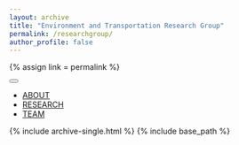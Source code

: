```yaml
---
layout: archive
title: "Environment and Transportation Research Group"
permalink: /researchgroup/
author_profile: false
---
```

{% assign link = permalink %}
<div class="masthead">
  <div class="masthead__inner-wrap">
    <div class="masthead__menu">
      <nav id="site-nav" class="greedy-nav">
        <button><div class="navicon"></div></button>
        <ul class="lista">
            <li class="researchgroup__menu-item"><a href="{{ base_path }}{{link}}">ABOUT</a></li>
            <li class="researchgroup__menu-item"><a href="{{ base_path }}/research"> RESEARCH </a> </li>        
            <li class="researchgroup__menu-item"><a href="{{ base_path }}/team"> TEAM </a> </li>         
        </ul>
        <ul class="hidden-links hidden"></ul>
      </nav>
    </div>
  </div>
</div>

{% include archive-single.html %}
{% include base_path %}

